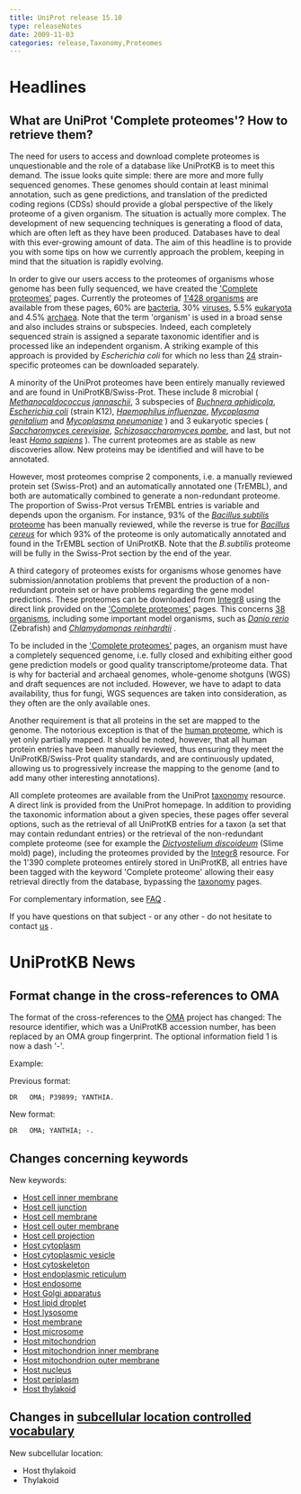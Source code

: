 ```yaml
---
title: UniProt release 15.10
type: releaseNotes
date: 2009-11-03
categories: release,Taxonomy,Proteomes
---
```


# Headlines

## What are UniProt 'Complete proteomes'? How to retrieve them?

The need for users to access and download complete proteomes is unquestionable and the role of a database like UniProtKB is to meet this demand. The issue looks quite simple: there are more and more fully sequenced genomes. These genomes should contain at least minimal annotation, such as gene predictions, and translation of the predicted coding regions (CDSs) should provide a global perspective of the likely proteome of a given organism. The situation is actually more complex. The development of new sequencing techniques is generating a flood of data, which are often left as they have been produced. Databases have to deal with this ever-growing amount of data. The aim of this headline is to provide you with some tips on how we currently approach the problem, keeping in mind that the situation is rapidly evolving.

In order to give our users access to the proteomes of organisms whose genome has been fully sequenced, we have created the ['Complete proteomes'](http://www.uniprot.org/taxonomy/complete-proteomes) pages. Currently the proteomes of [1'428 organisms](http://www.uniprot.org/taxonomy/?query=complete:yes) are available from these pages, 60% are [bacteria](http://www.uniprot.org/taxonomy/?query=ancestor:2+AND+complete:yes), 30% [viruses](http://www.uniprot.org/taxonomy/?query=ancestor:10239+AND+complete:yes), 5.5% [eukaryota](http://www.uniprot.org/taxonomy/?query=ancestor:2759+AND+complete:yes) and 4.5% [archaea](http://www.uniprot.org/taxonomy/?query=ancestor:2157+AND+complete:yes). Note that the term 'organism' is used in a broad sense and also includes strains or subspecies. Indeed, each completely sequenced strain is assigned a separate taxonomic identifier and is processed like an independent organism. A striking example of this approach is provided by _Escherichia coli_ for which no less than [24](http://www.uniprot.org/taxonomy/?query=complete:yes%20content:Escherichia%20coli) strain-specific proteomes can be downloaded separately.

A minority of the UniProt proteomes have been entirely manually reviewed and are found in UniProtKB/Swiss-Prot. These include 8 microbial ( [_Methanocaldococcus jannaschii_](http://www.uniprot.org/uniprotkb?query=taxonomy_id:2190+AND+keyword:%22Complete+proteome+%5BKW-0181%5D%22), 3 subspecies of [_Buchnera aphidicola_](http://www.uniprot.org/uniprotkb?query=taxonomy_id:9+AND+keyword:%22Complete+proteome+%5BKW-0181%5D%22), [_Escherichia coli_](http://www.uniprot.org/uniprotkb?query=organism:83333+keyword:181) (strain K12), [_Haemophilus influenzae_](http://www.uniprot.org/uniprotkb?query=organism:727+keyword:181), [_Mycoplasma genitalium_](http://www.uniprot.org/uniprotkb?query=organism:2097+keyword:181) and [_Mycoplasma pneumoniae_](http://www.uniprot.org/uniprotkb?query=organism:2104+keyword:181) ) and 3 eukaryotic species ( [_Saccharomyces cerevisiae_](http://www.uniprot.org/uniprotkb?query=organism:4932+keyword:181), [_Schizosaccharomyces pombe_](http://www.uniprot.org/uniprotkb?query=organism:4896+keyword:181), and last, but not least [_Homo sapiens_](http://www.uniprot.org/uniprotkb?query=organism:9606+keyword:181) ). The current proteomes are as stable as new discoveries allow. New proteins may be identified and will have to be annotated.

However, most proteomes comprise 2 components, i.e. a manually reviewed protein set (Swiss-Prot) and an automatically annotated one (TrEMBL), and both are automatically combined to generate a non-redundant proteome. The proportion of Swiss-Prot versus TrEMBL entries is variable and depends upon the organism. For instance, 93% of the [_Bacillus subtilis_ proteome](http://www.uniprot.org/uniprotkb?query=Organism:1423+AND+keyword:181) has been manually reviewed, while the reverse is true for [_Bacillus cereus_](http://www.uniprot.org/uniprotkb?query=Organism:405532+AND+keyword:181) for which 93% of the proteome is only automatically annotated and found in the TrEMBL section of UniProtKB. Note that the _B.subtilis_ proteome will be fully in the Swiss-Prot section by the end of the year.

A third category of proteomes exists for organisms whose genomes have submission/annotation problems that prevent the production of a non-redundant protein set or have problems regarding the gene model predictions. These proteomes can be downloaded from [Integr8](http://www.ebi.ac.uk/integr8/) using the direct link provided on the ['Complete proteomes'](http://www.uniprot.org/taxonomy/complete-proteomes) pages. This concerns [38 organisms](<http://www.uniprot.org/taxonomy/?query=complete:yes+NOT+uniprot:(keyword%3A181)>), including some important model organisms, such as [_Danio rerio_](http://www.uniprot.org/taxonomy/7955) (Zebrafish) and [_Chlamydomonas reinhardtii_](http://www.uniprot.org/taxonomy/3055) .

To be included in the ['Complete proteomes'](http://www.uniprot.org/taxonomy/complete-proteomes) pages, an organism must have a completely sequenced genome, i.e. fully closed and exhibiting either good gene prediction models or good quality transcriptome/proteome data. That is why for bacterial and archaeal genomes, whole-genome shotguns (WGS) and draft sequences are not included. However, we have to adapt to data availability, thus for fungi, WGS sequences are taken into consideration, as they often are the only available ones.

Another requirement is that all proteins in the set are mapped to the genome. The notorious exception is that of the [human proteome](http://www.uniprot.org/uniprotkb?query=taxonomy_id:9606+AND+keyword:%22Complete+proteome+%5BKW-0181%5D%22), which is yet only partially mapped. It should be noted, however, that all human protein entries have been manually reviewed, thus ensuring they meet the UniProtKB/Swiss-Prot quality standards, and are continuously updated, allowing us to progressively increase the mapping to the genome (and to add many other interesting annotations).

All complete proteomes are available from the UniProt [taxonomy](http://www.uniprot.org/taxonomy/) resource. A direct link is provided from the UniProt homepage. In addition to providing the taxonomic information about a given species, these pages offer several options, such as the retrieval of all UniProtKB entries for a taxon (a set that may contain redundant entries) or the retrieval of the non-redundant complete proteome (see for example the [_Dictyostelium discoideum_](http://www.uniprot.org/taxonomy/44689) (Slime mold) page), including the proteomes provided by the [Integr8](http://www.ebi.ac.uk/integr8/) resource. For the 1'390 complete proteomes entirely stored in UniProtKB, all entries have been tagged with the keyword 'Complete proteome' allowing their easy retrieval directly from the database, bypassing the [taxonomy](http://www.uniprot.org/taxonomy/) pages.

For complementary information, see [FAQ](http://www.uniprot.org/help/proteome) .

If you have questions on that subject - or any other - do not hesitate to contact [us](http://www.uniprot.org/contact) .

# UniProtKB News

## Format change in the cross-references to OMA

The format of the cross-references to the [OMA](http://www.omabrowser.org/) project has changed: The resource identifier, which was a UniProtKB accession number, has been replaced by an OMA group fingerprint. The optional information field 1 is now a dash '-'.

Example:

Previous format:

    DR   OMA; P39899; YANTHIA.

New format:

    DR   OMA; YANTHIA; -.

## Changes concerning keywords

New keywords:

- [Host cell inner membrane](http://www.uniprot.org/keywords/KW-1030)
- [Host cell junction](http://www.uniprot.org/keywords/KW-1031)
- [Host cell membrane](http://www.uniprot.org/keywords/KW-1032)
- [Host cell outer membrane](http://www.uniprot.org/keywords/KW-1033)
- [Host cell projection](http://www.uniprot.org/keywords/KW-1034)
- [Host cytoplasm](http://www.uniprot.org/keywords/KW-1035)
- [Host cytoplasmic vesicle](http://www.uniprot.org/keywords/KW-1036)
- [Host cytoskeleton](http://www.uniprot.org/keywords/KW-1037)
- [Host endoplasmic reticulum](http://www.uniprot.org/keywords/KW-1038)
- [Host endosome](http://www.uniprot.org/keywords/KW-1039)
- [Host Golgi apparatus](http://www.uniprot.org/keywords/KW-1040)
- [Host lipid droplet](http://www.uniprot.org/keywords/KW-1041)
- [Host lysosome](http://www.uniprot.org/keywords/KW-1042)
- [Host membrane](http://www.uniprot.org/keywords/KW-1043)
- [Host microsome](http://www.uniprot.org/keywords/KW-1044)
- [Host mitochondrion](http://www.uniprot.org/keywords/KW-1045)
- [Host mitochondrion inner membrane](http://www.uniprot.org/keywords/KW-1046)
- [Host mitochondrion outer membrane](http://www.uniprot.org/keywords/KW-1047)
- [Host nucleus](http://www.uniprot.org/keywords/KW-1048)
- [Host periplasm](http://www.uniprot.org/keywords/KW-1049)
- [Host thylakoid](http://www.uniprot.org/keywords/KW-1050)

## Changes in [subcellular location controlled vocabulary](https://ftp.uniprot.org/pub/databases/uniprot/current_release/knowledgebase/complete/docs/subcell)

New subcellular location:

- Host thylakoid
- Thylakoid
